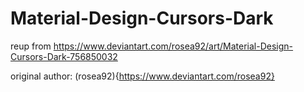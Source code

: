 # Material-Design-Cursors-Dark

reup from https://www.deviantart.com/rosea92/art/Material-Design-Cursors-Dark-756850032

original author: (rosea92){https://www.deviantart.com/rosea92}
